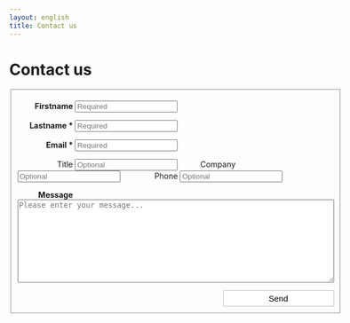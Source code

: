 ```yaml
---
layout: english
title: Contact us 
---
```


# Contact us
<div id="questionnaire">
	<style>
		form#contact_form label {
			display: inline-block;
			width:100px;
			padding: 0;
			text-align: right;
		}
		form#contact_form label.required {
			font-weight: bold;
		}
	</style>
       	<form action="https://spreadsheets.google.com/spreadsheet/formResponse?formkey=dFBRSzJDeWZaZWJyV2ozS3FEX3Zld2c6MQ&amp;ifq&amp;theme=0AX42CRMsmRFbUy03NTAzM2Q4My03ODU1LTQ2NzItODI2YS1kZmU5YzdiMzZjOGQ" 
			method="POST" id="contact_form" target="google_form" onsubmit="submitted=true;">
		<input type="hidden" name="pageNumber" value="0"/>
		<input type="hidden" name="backupCache"/>
		<fieldset>
			<p>
				<label for="firstname" class="required">Firstname</label>
				<input id="firstname" type="text" name="entry.0.single" placeholder="Required" required/>
			</p>
			<p>
				<label for="lastname" class="required">Lastname *</label>
				<input id="lastname" type="text" name="entry.2.single" placeholder="Required" required/>
			</p>
			<p>
				<label for="email" class="required">Email *</label>
				<input id="email" type="email" name="entry.4.single" placeholder="Required" required/>
			</p>
			<p>
				<label for="title">Title</label>
				<input id="title" type="text" name="entry.9.single" placeholder="Optional"/>
				<label for="company">Company</label>
				<input id="company" type="text" name="entry.11.single" placeholder="Optional"/>
				<label for="phone">Phone</label>
				<input id="phone" type="phone" name="entry.6.single" placeholder="Optional"/>
			</p>
			<p>
				<label for="message" class="required" style="vertical-align:top;">Message</label>
				<textarea id="message" name="entry.8.single" placeholder="Please enter your message..." style="width:570px;height: 150px;" required></textarea>
			</p>
			<p>
				<input type="submit" name="submit" value="Send" style="float:right;padding:5px;font-size:15px;width:200px;border: 1px solid #BEBEBE;background-color: white;"/><br>
			</p>
		</fieldset>
	</form>
</div>
<div id="confirmation" style="display: none" class="notice">
We got your message, we will get back to you shortly.
</div>

<!-- see http://www.morningcopy.com.au/tutorials/how-to-style-google-forms/ -->
<script type="text/javascript">
	var submitted=false;
	function formLoaded() {
		if(submitted) {
			$("#questionnaire").hide();
			$("#confirmation").show();
		} 
	}
</script>
<iframe name="google_form"
	style="display:none;"
	src="https://spreadsheets.google.com/embeddedform?formkey=dDVxTzhZY0tfaXNoYWVCV0RvWHJWd1E6MQ" 
	onload="formLoaded();">
		Loading...
</iframe>

